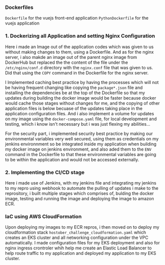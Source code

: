 ### Dockerfiles

`Dockerfile` for the vuejs front-end application
`PythonDockerfile` for the vuejs application

### 1. Dockerizing all Application and setting Nginx Configuration

Here i made an Image out of the application codes which was given to us without making changes to them, using a Dockerfile.
And as for the nginx server, i also makde an image out of the parent nginx image from DockerHub but replaced the the content of the file under the `/etc/nginx/conf.d` directory with the `nginx.conf` file that was given to us. Did that using the `COPY` command in the Dockerfile for the nginx server.

I Implemented caching best practice by having the processes which will not be having frequent changing like copying the `package*.json` file and installing the dependencies be at the top of the Dockerfile so that my updates during building the docker image would be faster because docker would cache those stages without changes for me, and the copying of other application files is below becuase of the updates taking place in the application configuration files. And i also implement a volume for updates on my image using the `docker-compose.yaml` file, for local development and testing, which i know isn't necessary but i was just flexing my abilities...


For the security part, i implemented security best practice by making our environmental variables very well secured, using them as credentials on my jenkins environnment so be integrated inside my application when building my docker image on jenkins environment, and also aded them to the `ENV` command in the Dockerfile to that these environmental variables are going to be within the application and would not be accessed externally.


### 2. Implementing the CI/CD stage

Here i made use of Jenkins, with my jenkins file and integrating my jenkins to my repro using webhook to automate the pulling of updates i make to the reprository, i built multiple stages which comprises of, bulding the docker image, testing and running the image and deploying the image to amazon ECR.


### IaC using AWS CloudFormation

Upon deploying my images to my ECR repros, i then moved on to deploy my cloudformation stack `hostober_challenge_cloudformation.yaml` which creates an EKS cluster and all networking configuration under the VPC automatically. I made configuration files for my EKS deployment and also for nginx ingress crontroler whih help me create an Elastic Load Balancer to help route traffic to my application and deployed my application to my EKS cluster.